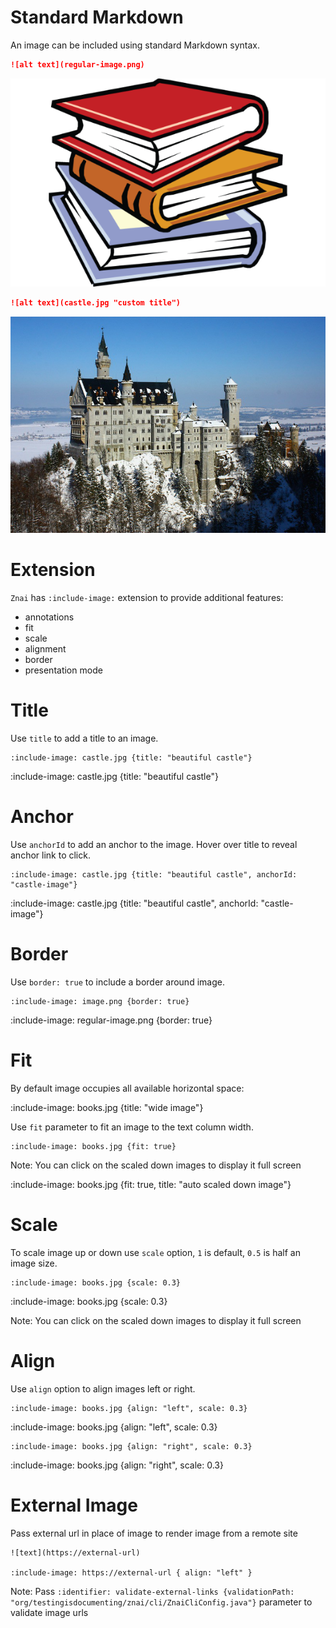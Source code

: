 # Standard Markdown

An image can be included using standard Markdown syntax.

```markdown
![alt text](regular-image.png)
```

![alt text](regular-image.png)

```markdown {title: "with title"}
![alt text](castle.jpg "custom title")
```

![alt text](castle.jpg "custom title")

# Extension

`Znai` has `:include-image:` extension to provide additional features:
* annotations
* fit 
* scale
* alignment
* border
* presentation mode

# Title

Use `title` to add a title to an image.

    :include-image: castle.jpg {title: "beautiful castle"}
    
:include-image: castle.jpg {title: "beautiful castle"}

# Anchor

Use `anchorId` to add an anchor to the image. Hover over title to reveal anchor link to click.

    :include-image: castle.jpg {title: "beautiful castle", anchorId: "castle-image"}

:include-image: castle.jpg {title: "beautiful castle", anchorId: "castle-image"}

# Border

Use `border: true` to include a border around image.

    :include-image: image.png {border: true}
    
:include-image: regular-image.png {border: true}

# Fit

By default image occupies all available horizontal space:

:include-image: books.jpg {title: "wide image"}

Use `fit` parameter to fit an image to the text column width.

    :include-image: books.jpg {fit: true}

Note: You can click on the scaled down images to display it full screen

:include-image: books.jpg {fit: true, title: "auto scaled down image"}

# Scale

To scale image up or down use `scale` option, `1` is default, `0.5` is half an image size.   
    
    :include-image: books.jpg {scale: 0.3}

:include-image: books.jpg {scale: 0.3}

Note: You can click on the scaled down images to display it full screen

# Align

Use `align` option to align images left or right. 

    :include-image: books.jpg {align: "left", scale: 0.3}
    
:include-image: books.jpg {align: "left", scale: 0.3}

    :include-image: books.jpg {align: "right", scale: 0.3}
    
:include-image: books.jpg {align: "right", scale: 0.3}

# External Image

Pass external url in place of image to render image from a remote site 

    ![text](https://external-url)

    :include-image: https://external-url { align: "left" }

Note: Pass `:identifier: validate-external-links {validationPath: "org/testingisdocumenting/znai/cli/ZnaiCliConfig.java"}` parameter to validate image urls